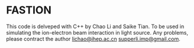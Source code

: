 # FASTION
This code is delveped with C++ by Chao Li and Saike Tian.
To be used in simulating the ion-electron beam interaction in light source.
Any problems, please contract the author lichao@ihep.ac.cn supperli.imp@gmail.com.

